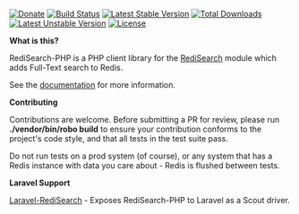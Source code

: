 [![Donate](https://img.shields.io/badge/Donate-PayPal-green.svg)](https://www.paypal.me/EthanHann/5)
[![Build Status](https://travis-ci.org/ethanhann/redisearch-php.svg?branch=master)](https://travis-ci.org/ethanhann/redisearch-php)
[![Latest Stable Version](https://poser.pugx.org/ethanhann/redisearch-php/v/stable)](https://packagist.org/packages/ethanhann/redisearch-php)
[![Total Downloads](https://poser.pugx.org/ethanhann/redisearch-php/downloads)](https://packagist.org/packages/ethanhann/redisearch-php)
[![Latest Unstable Version](https://poser.pugx.org/ethanhann/redisearch-php/v/unstable)](https://packagist.org/packages/ethanhann/redisearch-php)
[![License](https://poser.pugx.org/ethanhann/redisearch-php/license)](https://packagist.org/packages/ethanhann/redisearch-php)

**What is this?**

RediSearch-PHP is a PHP client library for the [RediSearch](http://redisearch.io/) module which adds Full-Text search to Redis.

See the [documentation](http://www.ethanhann.com/redisearch-php/) for more information.

**Contributing**

Contributions are welcome. Before submitting a PR for review, please run **./vendor/bin/robo build** to ensure your 
contribution conforms to the project's code style, and that all tests in the test suite pass.

Do not run tests on a prod system (of course), or any system that has a Redis instance with data you care about - 
Redis is flushed between tests.

**Laravel Support**

[Laravel-RediSearch](https://github.com/ethanhann/Laravel-RediSearch) - Exposes RediSearch-PHP to Laravel as a Scout driver.
